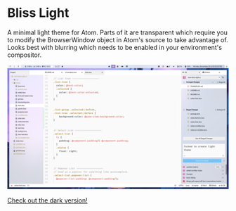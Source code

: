 # Bliss Light

A minimal light theme for Atom. Parts of it are transparent which require you to modify the BrowserWindow object in Atom's source to take advantage of. Looks best with blurring which needs to be enabled in your environment's compositor.

![Preview](preview.png)

[Check out the dark version!](https://github.com/katacarbix/atom-bliss-blur-ui)
